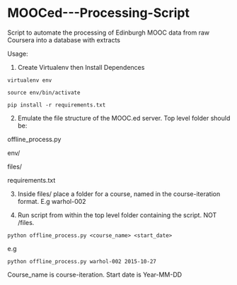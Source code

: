 # MOOCed---Processing-Script
Script to automate the processing of Edinburgh MOOC data from raw Coursera into a database with extracts

Usage:

1. Create Virtualenv then Install Dependences

  `virtualenv env`

  `source env/bin/activate`

  `pip install -r requirements.txt`

2. Emulate the file structure of the MOOC.ed server. Top level folder should be:

  offline_process.py
  
  env/
  
  files/
  
  requirements.txt

3. Inside files/ place a folder for a course, named in the course-iteration format. E.g warhol-002

4. Run script from within the top level folder containing the script. NOT /files.

  `python offline_process.py <course_name> <start_date>`

  e.g

  `python offline_process.py warhol-002 2015-10-27`

  Course_name is course-iteration. Start date is Year-MM-DD

